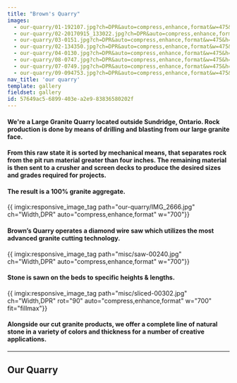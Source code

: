 ```yaml
---
title: "Brown's Quarry"
images:
  - our-quarry/01-192107.jpg?ch=DPR&auto=compress,enhance,format&w=475&h=300
  - our-quarry/02-20170915_133022.jpg?ch=DPR&auto=compress,enhance,format&w=475&h=300
  - our-quarry/03-0151.jpg?ch=DPR&auto=compress,enhance,format&w=475&h=300
  - our-quarry/02-134350.jpg?ch=DPR&auto=compress,enhance,format&w=475&h=300
  - our-quarry/04-0130.jpg?ch=DPR&auto=compress,enhance,format&w=475&h=300
  - our-quarry/08-0747.jpg?ch=DPR&auto=compress,enhance,format&w=475&h=300
  - our-quarry/07-0749.jpg?ch=DPR&auto=compress,enhance,format&w=475&h=300
  - our-quarry/09-094753.jpg?ch=DPR&auto=compress,enhance,format&w=475&h=300
nav_title: 'our quarry'
template: gallery
fieldset: gallery
id: 57649ac5-6899-403e-a2e9-83836580202f
---
```

<article class="content">
<h4>We're a Large Granite Quarry located outside Sundridge, Ontario. Rock production is done by means of drilling and blasting from our large granite face.</h4>
<h4> From this raw state it is sorted by mechanical means, that separates rock from the pit run material greater than four inches. The remaining material is then sent to a crusher and screen decks to produce the desired sizes and grades required for projects.</h4><p></p>
<h4>The result is a 100% granite aggregate.</h4>
{{ imgix:responsive_image_tag path="our-quarry/IMG_2666.jpg" ch="Width,DPR" auto="compress,enhance,format" w="700"}}
</br>
<h4>Brown’s Quarry operates a diamond wire saw which utilizes the most advanced granite cutting technology.</h4>
{{ imgix:responsive_image_tag path="misc/saw-00240.jpg" ch="Width,DPR" auto="compress,enhance,format" w="700"}}
<h4>Stone is sawn on the beds to specific heights & lengths.</h4>
{{ imgix:responsive_image_tag path="misc/sliced-00302.jpg" ch="Width,DPR" rot="90" auto="compress,enhance,format" w="700" fit="fillmax"}}
<h4> Alongside our cut granite products, we offer a complete line of natural stone in a variety of colors and thickness for a number of creative applications.</h4>
<hr>
<h2>Our Quarry</h2>
</article>
